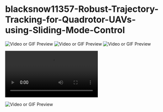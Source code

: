 # blacksnow11357-Robust-Trajectory-Tracking-for-Quadrotor-UAVs-using-Sliding-Mode-Control

<img src="traj_ortho_view.mp4" alt="Video or GIF Preview" />

<img src="Robust-Trajectory-Tracking-for-Quadrotor-UAVs-using-Sliding-Mode-Control/traj_ortho_view.gif" alt="Video or GIF Preview" />

<img src="Robust-Trajectory-Tracking-for-Quadrotor-UAVs-using-Sliding-Mode-Control/traj_ortho_view.gif" alt="Video or GIF Preview" />



![Video or GIF Preview](Robust-Trajectory-Tracking-for-Quadrotor-UAVs-using-Sliding-Mode-Control/traj_ortho_view.mp4)

![Video or GIF Preview](Robust-Trajectory-Tracking-for-Quadrotor-UAVs-using-Sliding-Mode-Control/traj_ortho_view.gif)


